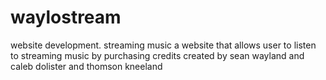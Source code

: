 # waylostream
website development. streaming music 
a website that allows user to listen to streaming music by purchasing credits 
created by sean wayland and caleb dolister and thomson kneeland 

